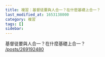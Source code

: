 ```yaml
---
title: 複習：基督徒要與人合一？在什麼基礎上合一？
last_modified_at: 1653138000
category: 複習
tags: []
sidebar: 
---
```


<p>基督徒要與人合一？在什麼基礎上合一？<br/>
<a href="/posts/269192480" target="_blank">/posts/269192480</a></p>
<p> </p>
